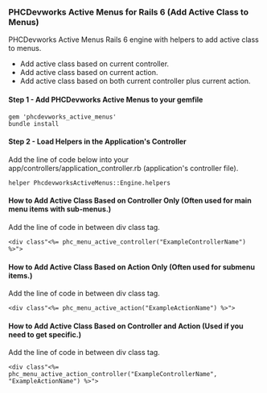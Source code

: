 ### PHCDevworks Active Menus for Rails 6 (Add Active Class to Menus)
PHCDevworks Active Menus Rails 6 engine with helpers to add active class to menus.

* Add active class based on current controller.
* Add active class based on current action.
* Add active class based on both current controller plus current action.

#### Step 1 - Add PHCDevworks Active Menus to your gemfile  

	gem 'phcdevworks_active_menus'
	bundle install

#### Step 2 - Load Helpers in the Application's Controller  
Add the line of code below into your app/controllers/application_controller.rb (application's controller file).  

	helper PhcdevworksActiveMenus::Engine.helpers

#### How to Add Active Class Based on Controller Only (Often used for main menu items with sub-menus.)  
Add the line of code in between div class tag.

    <div class"<%= phc_menu_active_controller("ExampleControllerName") %>">

#### How to Add Active Class Based on Action Only (Often used for submenu items.)  
Add the line of code in between div class tag.
  
    <div class"<%= phc_menu_active_action("ExampleActionName") %>">

#### How to Add Active Class Based on Controller and Action (Used if you need to get specific.)  
Add the line of code in between div class tag.
  
    <div class"<%= phc_menu_active_action_controller("ExampleControllerName", "ExampleActionName") %>">
